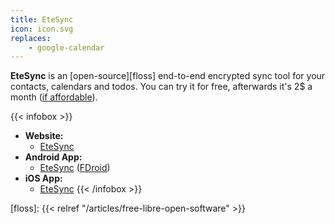 ```yaml
---
title: EteSync
icon: icon.svg
replaces:
    - google-calendar
---
```


**EteSync** is an [open-source][floss] end-to-end encrypted sync tool for your contacts, calendars and todos. You can try it for free, afterwards it's 2$ a month ([if affordable][fair-pricing]).

{{< infobox >}}
- **Website:**
    - [EteSync](https://www.etesync.com)
- **Android App:**
    - [EteSync](https://play.google.com/store/apps/details?id=com.etesync.syncadapter) ([FDroid](https://f-droid.org/app/com.etesync.syncadapter))
- **iOS App:**
    - [EteSync](https://www.etesync.com/user-guide/ios/)
{{< /infobox >}}

[fair-pricing]: https://www.etesync.com/faq/#fair-pricing
[floss]: {{< relref "/articles/free-libre-open-software" >}}